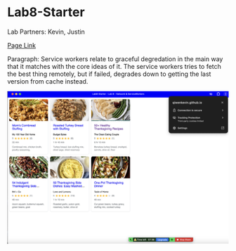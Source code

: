# Lab8-Starter

Lab Partners: Kevin, Justin

[Page Link](https://qiwenkevin.github.io/Lab8-Starter/)

Paragraph:
Service workers relate to graceful degredation in the main way that it matches with the core ideas of it. The service workers tries to fetch the best thing remotely, but if failed, degrades down to getting the last version from cache instead.

![pwa](pwa.png)
